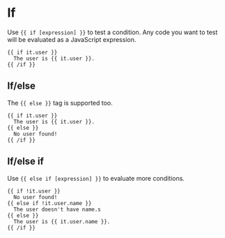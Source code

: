 # If

Use `{{ if [expression] }}` to test a condition. Any code you want to test will
be evaluated as a JavaScript expression.

```vento
{{ if it.user }}
  The user is {{ it.user }}.
{{ /if }}
```

## If/else

The `{{ else }}` tag is supported too.

```vento
{{ if it.user }}
  The user is {{ it.user }}.
{{ else }}
  No user found!
{{ /if }}
```

## If/else if

Use `{{ else if [expression] }}` to evaluate more conditions.

```vento
{{ if !it.user }}
  No user found!
{{ else if !it.user.name }}
  The user doesn't have name.s
{{ else }}
  The user is {{ it.user.name }}.
{{ /if }}
```
